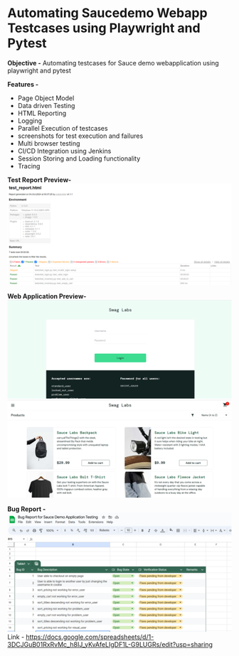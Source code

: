 # Automating Saucedemo Webapp Testcases using Playwright and Pytest

**Objective -** 
 Automating testcases for Sauce demo 
webapplication using playwright and pytest

**Features -**
 - Page Object Model 
 - Data driven Testing
 - HTML Reporting
 - Logging
 - Parallel Execution of testcases
 - screenshots for test execution and failures
 - Multi browser testing
 - CI/CD Integration using Jenkins
 - Session Storing and Loading functionality
 - Tracing 

**Test Report Preview-**
![img.png](img.png)

**Web Application Preview-**
![img_1.png](img_1.png)
![img_2.png](img_2.png)

**Bug Report -**
![img_3.png](img_3.png)
Link - https://docs.google.com/spreadsheets/d/1-3DCJGuB01RxRvMc_h8IJ_yKvAfeLIgDF1L-G9LUGRs/edit?usp=sharing

